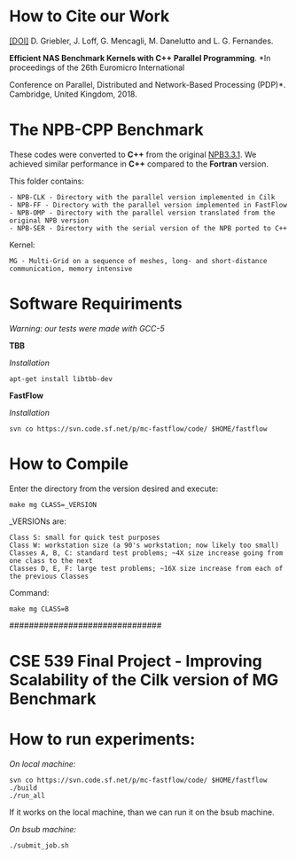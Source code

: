# How to Cite our Work

[[DOI]](https://doi.org/10.1109/PDP2018.2018.00120) D. Griebler, J. Loff, G. Mencagli, M. Danelutto and L. G. Fernandes. 

**Efficient NAS Benchmark Kernels with C++ Parallel Programming**. *In proceedings of the 26th Euromicro International 

Conference on Parallel, Distributed and Network-Based Processing (PDP)*. Cambridge, United Kingdom, 2018.

# The NPB-CPP Benchmark

These codes were converted to **C++** from the original [NPB3.3.1](https://doi.org/10.1109/PDP2018.2018.00120). We achieved similar performance in **C++** compared to the **Fortran** version.

This folder contains:

	- NPB-CLK - Directory with the parallel version implemented in Cilk
	- NPB-FF - Directory with the parallel version implemented in FastFlow
	- NPB-OMP - Directory with the parallel version translated from the original NPB version
	- NPB-SER - Directory with the serial version of the NPB ported to C++

Kernel:

	MG - Multi-Grid on a sequence of meshes, long- and short-distance communication, memory intensive

# Software Requiriments

*Warning: our tests were made with GCC-5*

**TBB**

*Installation*

	apt-get install libtbb-dev

**FastFlow** 

*Installation*

	svn co https://svn.code.sf.net/p/mc-fastflow/code/ $HOME/fastflow

# How to Compile 

Enter the directory from the version desired and execute:

	make mg CLASS=_VERSION														
_VERSIONs are: 	

	Class S: small for quick test purposes
	Class W: workstation size (a 90's workstation; now likely too small)	
	Classes A, B, C: standard test problems; ~4X size increase going from one class to the next	
	Classes D, E, F: large test problems; ~16X size increase from each of the previous Classes  

Command:

	make mg CLASS=B

###############################
# CSE 539 Final Project - Improving Scalability of the Cilk version of MG Benchmark  
# How to run experiments:

*On local machine:*

	svn co https://svn.code.sf.net/p/mc-fastflow/code/ $HOME/fastflow
	./build	
	./run_all

If it works on the local machine, than we can run it on the bsub machine. 

*On bsub machine:*

	./submit_job.sh
